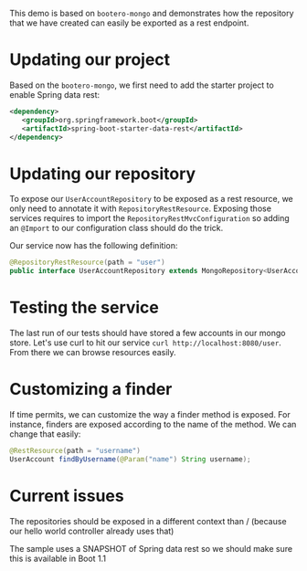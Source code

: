 This demo is based on `bootero-mongo` and demonstrates how the repository that we
have created can easily be exported as a rest endpoint.

# Updating our project

Based on the `bootero-mongo`, we first need to add the starter project to enable
Spring data rest:

```xml
<dependency>
   <groupId>org.springframework.boot</groupId>
   <artifactId>spring-boot-starter-data-rest</artifactId>
</dependency>
```

# Updating our repository

To expose our `UserAccountRepository` to be exposed as a rest resource, we only
need to annotate it with `RepositoryRestResource`. Exposing those services requires
to import the `RepositoryRestMvcConfiguration` so adding an `@Import` to our
configuration class should do the trick.

Our service now has the following definition:

```java
@RepositoryRestResource(path = "user")
public interface UserAccountRepository extends MongoRepository<UserAccount, Long> {
```

# Testing the service

The last run of our tests should have stored a few accounts in our mongo store. Let's
use curl to hit our service `curl http://localhost:8080/user`. From there we can browse
resources easily.

# Customizing a finder

If time permits, we can customize the way a finder method is exposed. For instance,
finders are exposed according to the name of the method. We can change that easily:

```java
@RestResource(path = "username")
UserAccount findByUsername(@Param("name") String username);
```

# Current issues

The repositories should be exposed in a different context than / (because our hello
world controller already uses that)

The sample uses a SNAPSHOT of Spring data rest so we should make sure this is available
in Boot 1.1